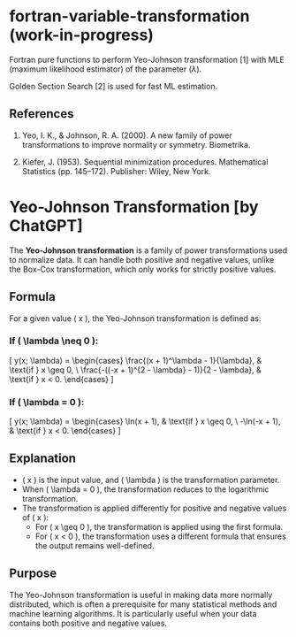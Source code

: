# fortran-variable-transformation (work-in-progress)

Fortran pure functions to perform Yeo-Johnson transformation [1] with MLE (maximum likelihood estimator) of the parameter ($\lambda$).

Golden Section Search [2] is used for fast ML estimation.

## References

1. Yeo, I. K., & Johnson, R. A. (2000). A new family of power
transformations to improve normality or symmetry. Biometrika.

2. Kiefer, J. (1953). Sequential minimization procedures.
Mathematical Statistics (pp. 145–172). Publisher: Wiley, New York.

# Yeo-Johnson Transformation [by ChatGPT]

The **Yeo-Johnson transformation** is a family of power transformations used to normalize data. It can handle both positive and negative values, unlike the Box-Cox transformation, which only works for strictly positive values.

## Formula

For a given value \( x \), the Yeo-Johnson transformation is defined as:

### If \( \lambda \neq 0 \):
\[
y(x; \lambda) =
\begin{cases} 
\frac{(x + 1)^\lambda - 1}{\lambda}, & \text{if } x \geq 0, \\
\frac{-((-x + 1)^{2 - \lambda} - 1)}{2 - \lambda}, & \text{if } x < 0.
\end{cases}
\]

### If \( \lambda = 0 \):
\[
y(x; \lambda) =
\begin{cases}
\ln(x + 1), & \text{if } x \geq 0, \\
-\ln(-x + 1), & \text{if } x < 0.
\end{cases}
\]

## Explanation

- \( x \) is the input value, and \( \lambda \) is the transformation parameter.
- When \( \lambda = 0 \), the transformation reduces to the logarithmic transformation.
- The transformation is applied differently for positive and negative values of \( x \):
  - For \( x \geq 0 \), the transformation is applied using the first formula.
  - For \( x < 0 \), the transformation uses a different formula that ensures the output remains well-defined.

## Purpose

The Yeo-Johnson transformation is useful in making data more normally distributed, which is often a prerequisite for many statistical methods and machine learning algorithms. It is particularly useful when your data contains both positive and negative values.

